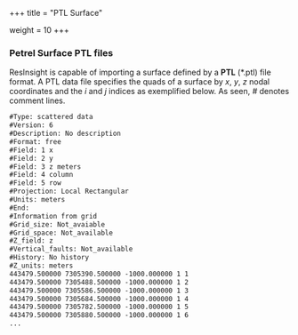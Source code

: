 +++
title = "PTL Surface"

weight = 10
+++

### Petrel Surface PTL files

ResInsight is capable of importing a surface defined by a **PTL** (*.ptl) file format.
A PTL data file specifies the quads of a surface by *x*, *y*, *z* nodal coordinates and the *i* and *j* indices as exemplified below. 
As seen, *#* denotes comment lines.

```txt
#Type: scattered data
#Version: 6
#Description: No description
#Format: free
#Field: 1 x
#Field: 2 y
#Field: 3 z meters
#Field: 4 column
#Field: 5 row
#Projection: Local Rectangular
#Units: meters
#End: 
#Information from grid
#Grid_size: Not_avaiable
#Grid_space: Not_available
#Z_field: z
#Vertical_faults: Not_available
#History: No history
#Z_units: meters
443479.500000 7305390.500000 -1000.000000 1 1
443479.500000 7305488.500000 -1000.000000 1 2
443479.500000 7305586.500000 -1000.000000 1 3
443479.500000 7305684.500000 -1000.000000 1 4
443479.500000 7305782.500000 -1000.000000 1 5
443479.500000 7305880.500000 -1000.000000 1 6
...
```
